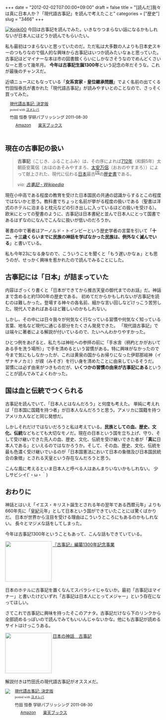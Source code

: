 +++
date = "2012-02-02T07:00:00+09:00"
draft = false
title = "[読んだ]我々は真に日本人か？「現代語古事記」を読んで考えたこと"
categories = ["歴史"]
slug = "3466"
+++

<a href="http://knk-n.com.s3-website-ap-northeast-1.amazonaws.com/images/2012/02/kojiki00.png" title="Kojiki00"><img src="http://knk-n.com.s3-website-ap-northeast-1.amazonaws.com/images/2012/02/kojiki00.png" alt="Kojiki00" title="kojiki00.png" /></a>
今回は古事記を読んでみた。いきなりつまらない話になるかもしれないが日本人にはどうか読んでもらいたい。

私も最初はつまらないと思っていたのだ。ただ私は大多数の人よりも日本史スキーのつもりなので個人的な興味から古事記はいつか読みたいなぁと思っていた。
古事記ほどマイナーな本は市の図書館くらいにしかなさそうなのでめんどくさいなーと思って幾年月。
<strong>今年は古事記生誕1300年</strong>という記念の年だそうな。これが最後のチャンスだ。

近頃ニュースにもなっている「<strong>女系宮家</strong>・<strong>皇位継承問題</strong>」でよく名前の出てくる竹田恒泰氏が書かれた「現代語古事記」が読みやすいとのことなので、さっそく買ってみた。
<div class="booklink-box" style="text-align:left;padding-bottom:20px;font-size:small;/zoom: 1;overflow: hidden;"><div class="booklink-image" style="float:left;margin:0 15px 10px 0;"><a href="http://www.amazon.co.jp/exec/obidos/asin/4054050751/knkn-22/" name="booklink" rel="nofollow" target="_blank"><img src="http://ecx.images-amazon.com/images/I/51kTfU60ViL._SL160_.jpg" alt="" style="border: none;" /></a></div><div class="booklink-info" style="line-height:120%;/zoom: 1;overflow: hidden;"><div class="booklink-name" style="margin-bottom:10px;line-height:120%"><a href="http://www.amazon.co.jp/exec/obidos/asin/4054050751/knkn-22/" rel="nofollow" name="booklink" target="_blank">現代語古事記: 決定版</a><div class="booklink-powered-date" style="font-size:8pt;margin-top:5px;font-family:verdana;line-height:120%">posted with <a href="http://yomereba.com" target="_blank">ヨメレバ</a></div></div><div class="booklink-detail" style="margin-bottom:5px;">竹田 恒泰 学研パブリッシング 2011-08-30    </div><div class="booklink-link2" style="margin-top:10px;"><div class="shoplinkamazon" style="display:inline;margin-right:5px;background: url('http://img.yomereba.com/yl.gif') 0 0 no-repeat;padding: 2px 0 2px 18px;white-space: nowrap;"><a href="http://www.amazon.co.jp/exec/obidos/asin/4054050751/knkn-22/" rel="nofollow" target="_blank" title="アマゾン" >Amazon</a></div><div class="shoplinkrakuten" style="display:inline;margin-right:5px;background: url('http://img.yomereba.com/yl.gif') 0 -50px no-repeat;padding: 2px 0 2px 18px;white-space: nowrap;"><a href="http://pt.afl.rakuten.co.jp/c/0dde77ec.b168ef29/?url=http%3A%2F%2Fbooks.rakuten.co.jp%2Frb%2F11344813%2F" rel="nofollow" target="_blank" title="楽天ブックス" >楽天ブックス</a></div></div></div></div><!--more--><h2>現在の古事記の扱い</h2>
<blockquote cite="http://ja.wikipedia.org/wiki/%E5%8F%A4%E4%BA%8B%E8%A8%98" title="古事記 - Wikipedia">
<p><b>古事記</b>（こじき、ふることふみ）は、その序によれば<a href="http://ja.wikipedia.org/wiki/712%E5%B9%B4" title="712年">712年</a>（和銅5年）太朝臣安萬侶（おほのあそみやすまろ、<a href="http://ja.wikipedia.org/wiki/%E5%A4%AA%E5%AE%89%E4%B8%87%E4%BE%B6" title="太安万侶">太安万侶</a>（おおのやすまろ））によって献上された、現代に伝わる<a href="http://ja.wikipedia.org/wiki/%E6%97%A5%E6%9C%AC" title="日本">日本</a>最古<sup id="cite_ref-0" class="reference"><a href="http://ja.wikipedia.org/wiki/%E5%8F%A4%E4%BA%8B%E8%A8%98#cite_note-0">[1]</a></sup>の<a href="http://ja.wikipedia.org/wiki/%E6%AD%B4%E5%8F%B2%E6%9B%B8" title="歴史書">歴史書</a>である。</p>
<cite>via: <a href="http://ja.wikipedia.org/wiki/%E5%8F%A4%E4%BA%8B%E8%A8%98" target="_blank">古事記 - Wikipedia</a></cite>
</blockquote>
現在小中高である程度の教育を受けた日本国民の共通の認識からするとこの程度ではないかと思う。教科書でちょっと名前が挙がる程度の扱いである（聖書は洋式のホテルに泊まると枕元などの引き出しに入っているほどの扱いを受ける）。
欧米にとっての聖書のように、古事記は日本書紀と並んで日本人にとって国書であるはずなのになんでこんなに扱いが低いのだろうか。

著書の中で著者はアーノルド・トインビーという歴史学者の言葉を引いて「<strong>十二、十三歳くらいまでに民族の神話を学ばなかった民族は、例外なく滅んでいる</strong>」と書いている。

私も今年23になる身なので、こういうことを聞くと「もう遅いかなぁ」とも思うのが、せっかく興味を惹かれたので読んでみることにした。

<h2>古事記には「日本」が詰まっていた</h2>
内容はざっくり書くと「日本ができてから推古天皇の御代までのお話」だ。神話まで含めると約1300年の歴史である。
初めてだからかもしれないが古事記を読むのは難しかった。登場する神々の各名前、細かな言い回しなどけっこう苦労した。現代人であればあるほど難しいのかもしれない。

しかし、その中には日々我々が何気なく行なっている習慣や何気なく知っている言葉、地名など現代に通じる部分をたくさん発見できた。
「現代語古事記」では端々に著者による解説が付いているので、たいへんわかりやすかった。

ひとつ例をあげると、私たちは神社への参拝の前に「手水舎（柄杓とかがおいてある手を洗う場所）」で手を清めるという習慣がある。特に興味がなかったので今まで気にもしなかったが、これは黄泉の国からお帰りになった伊耶那岐神（イザナキノカミ）が禊（みそぎ）を行い身を清めたことに由来しているそうだ。
習慣には必ず由来がつきものだが、<strong>いくつかの習慣の由来が古事記にある</strong>ということが読んでみてよくわかった。

<h2>国は血と伝統でつくられる</h2>
古事記を読んでいて、「日本人とはなんだろう」と何度も考えた。
単純に考えれば「日本国に国籍を持つ者」が日本人なんだろうと思う。アメリカに国籍を持つアメリカ人などと同じ発想だ。

しかしそれだけではないだろうと私は考えている。<strong>民族としての血、歴史、文化、伝統</strong>などもとても大切なモノだ。現在の日本という国を立ち上げ、守り、そして受け継いできた先人の血、歴史、文化、伝統を受け継いできた者が「<strong>真に</strong>日本人である」といえるのではなかろうか。そして、その血、歴史、文化、伝統を最も色濃く受け継いでいるのが「日本国憲法において日本の象徴及び日本国民統合の象徴」とされる天皇という存在なんだろうと思う。

こんな風に考えるといま日本人と呼べる人はあんまりいないかもしれない。
少しサビシイ(´・ω・｀)

<h2>おわりに</h2>
神話とはいえ「イエス・キリスト誕生とされる年の翌年である西暦元年」よりも660年先に「<a href="http://ja.wikipedia.org/wiki/%E7%A5%9E%E6%AD%A6%E5%A4%A9%E7%9A%87%E5%8D%B3%E4%BD%8D%E7%B4%80%E5%85%83">皇紀</a>元年」として日本という国ができていたことには驚くばかりだ。
日本が世界から注目を受ける理由はこういうところにもあるのかもしれない。
長々とマジメな話をしてしまった。

今年は古事記1300年ということもあって、こんな話もできていている。
<table width="100%"><a href="http://www.takenoma.com/kojiki1300.html" target="_blank"><img class="alignleft" align="left" border="0" src="http://capture.heartrails.com/150x130/shadow?http://www.takenoma.com/kojiki1300.html" alt="" width="150" height="130" /></a><a href="http://www.takenoma.com/kojiki1300.html" target="_blank">『古事記』編纂1300年記念事業</a><a href="http://b.hatena.ne.jp/entry/http://www.takenoma.com/kojiki1300.html" target="_blank"><img border="0" src="http://b.hatena.ne.jp/entry/image/http://www.takenoma.com/kojiki1300.html" alt="" /></a></table>
日本のホテルに古事記を置くなんてスバラシイじゃないか。最初「古事記はマイナー」と書いたけどいずれ「古事記は日本人にとってメジャー」という存在になってほしい。

さてこれで古事記に興味を持ったそこのアナタ。古事記だけなら下のリンクから全部読めるっぽいので読んでみてもいいんじゃないかな。他にも古事記が読めるサイトはけっこうある。
<table width="100%"><a href="http://www15.plala.or.jp/kojiki/" target="_blank"><img class="alignleft" align="left" border="0" src="http://capture.heartrails.com/150x130/shadow?http://www15.plala.or.jp/kojiki/" alt="" width="150" height="130" /></a><a href="http://www15.plala.or.jp/kojiki/" target="_blank">日本の神話　古事記</a><a href="http://b.hatena.ne.jp/entry/http://www15.plala.or.jp/kojiki/" target="_blank"><img border="0" src="http://b.hatena.ne.jp/entry/image/http://www15.plala.or.jp/kojiki/" alt="" /></a></table>

解説付きは竹田氏の現代語古事記がオススメだ。
<div class="booklink-box" style="text-align:left;padding-bottom:20px;font-size:small;/zoom: 1;overflow: hidden;"><div class="booklink-image" style="float:left;margin:0 15px 10px 0;"><a href="http://www.amazon.co.jp/exec/obidos/asin/4054050751/knkn-22/" name="booklink" rel="nofollow" target="_blank"><img src="http://ecx.images-amazon.com/images/I/51kTfU60ViL._SL160_.jpg" style="border: none;" /></a></div><div class="booklink-info" style="line-height:120%;/zoom: 1;overflow: hidden;"><div class="booklink-name" style="margin-bottom:10px;line-height:120%"><a href="http://www.amazon.co.jp/exec/obidos/asin/4054050751/knkn-22/" rel="nofollow" name="booklink" target="_blank">現代語古事記: 決定版</a><div class="booklink-powered-date" style="font-size:8pt;margin-top:5px;font-family:verdana;line-height:120%">posted with <a href="http://yomereba.com" target="_blank">ヨメレバ</a></div></div><div class="booklink-detail" style="margin-bottom:5px;">竹田 恒泰 学研パブリッシング 2011-08-30    </div><div class="booklink-link2" style="margin-top:10px;"><div class="shoplinkamazon" style="display:inline;margin-right:5px;background: url('http://img.yomereba.com/yl.gif') 0 0 no-repeat;padding: 2px 0 2px 18px;white-space: nowrap;"><a href="http://www.amazon.co.jp/exec/obidos/asin/4054050751/knkn-22/" rel="nofollow" target="_blank" title="アマゾン" >Amazon</a></div><div class="shoplinkrakuten" style="display:inline;margin-right:5px;background: url('http://img.yomereba.com/yl.gif') 0 -50px no-repeat;padding: 2px 0 2px 18px;white-space: nowrap;"><a href="http://pt.afl.rakuten.co.jp/c/0dde77ec.b168ef29/?url=http%3A%2F%2Fbooks.rakuten.co.jp%2Frb%2F11344813%2F" rel="nofollow" target="_blank" title="楽天ブックス" >楽天ブックス</a></div></div></div></div>
